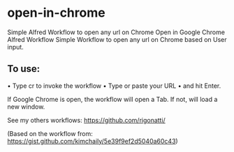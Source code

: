 # open-in-chrome
Simple Alfred Workflow to open any url on Chrome 
Open in Google Chrome Alfred Workflow
Simple Workflow to open any url on Chrome based on User input.



## To use: 
• Type cr to invoke the workflow 
• Type or paste your URL 
• and hit Enter.


If Google Chrome is open, the workflow will open a Tab.
If not, will load a new window.

See my others workflows:
https://github.com/rigonatti/

(Based on the workflow from: 
https://gist.github.com/kimchaily/5e39f9ef2d5040a60c43)